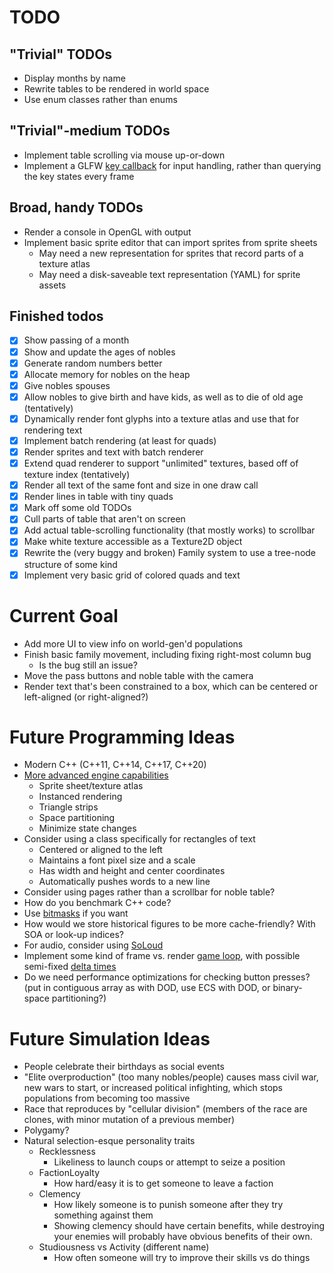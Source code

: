 # TODO

## "Trivial" TODOs
- Display months by name
- Rewrite tables to be rendered in world space
- Use enum classes rather than enums

## "Trivial"-medium TODOs
- Implement table scrolling via mouse up-or-down
- Implement a GLFW [key callback](https://gamedev.stackexchange.com/questions/150157/how-to-improve-my-input-handling-in-glfw) for input handling, rather than querying
  the key states every frame

## Broad, handy TODOs
- Render a console in OpenGL with output
- Implement basic sprite editor that can import sprites from sprite sheets
  - May need a new representation for sprites that record parts of a texture
    atlas
  - May need a disk-saveable text representation (YAML) for sprite assets

## Finished todos
- [x] Show passing of a month
- [x] Show and update the ages of nobles
- [x] Generate random numbers better
- [x] Allocate memory for nobles on the heap
- [x] Give nobles spouses
- [x] Allow nobles to give birth and have kids, as well as to die of old age (tentatively)
- [x] Dynamically render font glyphs into a texture atlas and use that for
  rendering text
- [x] Implement batch rendering (at least for quads)
- [x] Render sprites and text with batch renderer
- [x] Extend quad renderer to support "unlimited" textures, based off of texture
  index (tentatively)
- [x] Render all text of the same font and size in one draw call
- [x] Render lines in table with tiny quads
- [x] Mark off some old TODOs
- [x] Cull parts of table that aren't on screen
- [x] Add actual table-scrolling functionality (that mostly works) to scrollbar
- [x] Make white texture accessible as a Texture2D object
- [x] Rewrite the (very buggy and broken) Family system to use a tree-node
  structure of some kind
- [x] Implement very basic grid of colored quads and text

# Current Goal
- Add more UI to view info on world-gen'd populations
- Finish basic family movement, including fixing right-most column bug
  - Is the bug still an issue?
- Move the pass buttons and noble table with the camera
- Render text that's been constrained to a box, which can be centered or
  left-aligned (or right-aligned?)

# Future Programming Ideas
- Modern C++ (C++11, C++14, C++17, C++20)
- [More advanced engine capabilities](https://learnopengl.com/In-Practice/2D-Game/Final-thoughts)
  - Sprite sheet/texture atlas
  - Instanced rendering
  - Triangle strips
  - Space partitioning
  - Minimize state changes
- Consider using a class specifically for rectangles of text
  - Centered or aligned to the left
  - Maintains a font pixel size and a scale
  - Has width and height and center coordinates
  - Automatically pushes words to a new line
- Consider using pages rather than a scrollbar for noble table?
- How do you benchmark C++ code?
- Use [bitmasks](https://stackoverflow.com/questions/1406554/why-use-flagsbitmasks-rather-than-a-series-of-booleans) if you want
- How would we store historical figures to be more cache-friendly? With SOA or
  look-up indices?
- For audio, consider using [SoLoud](https://sol.gfxile.net/soloud/)
- Implement some kind of frame vs. render [game loop](http://gameprogrammingpatterns.com/game-loop.html), with possible semi-fixed [delta times](https://gafferongames.com/post/fix_your_timestep/)
- Do we need performance optimizations for checking button presses? 
  (put in contiguous array as with DOD, use ECS with DOD, or binary-space
  partitioning?)

# Future Simulation Ideas
- People celebrate their birthdays as social events
- "Elite overproduction" (too many nobles/people) causes mass civil war, new
  wars to start, or increased political infighting, which stops populations
  from becoming too massive
- Race that reproduces by "cellular division" (members of the race are clones,
  with minor mutation of a previous member)
- Polygamy?
- Natural selection-esque personality traits
	- Recklessness
		- Likeliness to launch coups or attempt to seize a position
	- FactionLoyalty
		- How hard/easy it is to get someone to leave a faction
	- Clemency
		- How likely someone is to punish someone after they try something against them
		- Showing clemency should have certain benefits, while destroying your enemies
		  will probably have obvious benefits of their own.
	- Studiousness vs Activity (different name)
		- How often someone will try to improve their skills vs do things
